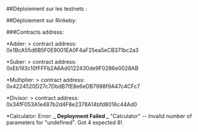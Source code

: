 ##Déploiement sur les testnets :

##Déploiement sur Rinkeby:

###Contracts address:

\*Adder: > contract address: 0x1BcA55d6B5F0E9001EA0F4aF25ea5eCB371bc2a3

\*Suber: > contract address: 0xEb193c10fFFFb2A6Ad0122430de9F0286e0028AB

\*Multiplier: > contract address: 0x4224520D27c7DbdB7fE8e6eDB7988f9A47c4CFc7

\*Divisor: > contract address: 0x34fF053A1e487b2d4F8e2378A14bfd8016c44Ad0

\*Calculator: Error: **_ Deployment Failed _**
"Calculator" -- Invalid number of parameters for "undefined". Got 4 expected 8!.
